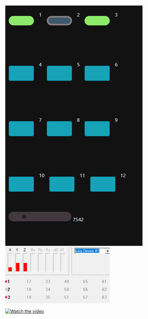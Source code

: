 ![Alt text](https://github.com/barrieHD/PyButtonBox/blob/main/Screenshot%202023-12-23%20163124.png)
 ![Alt text](https://github.com/barrieHD/PyButtonBox/blob/main/Screenshot%202023-12-23%20163150.png)

[![Watch the video](https://youtu.be/NT3uT80pI1c)]([[https://youtu.be/T-D1KVIuvjA](https://youtu.be/NT3uT80pI1c)](https://youtu.be/NT3uT80pI1c)https://youtu.be/NT3uT80pI1c)

